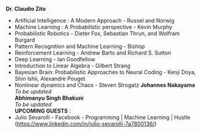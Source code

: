 **Dr. Claudio Zito**  
* Artificial Intelligence : A Modern Approach - Russel and Norwig  
* Machine Learning : A Probabilistic perspective - Kevin Murphy  
* Probabilistic Robotics - Dieter Fox, Sebastian Thrun, and Wolfram Burgard  
* Pattern Recognition and Machine Learning - Bishop  
* Reinforcement Learning - Andrew Barto and Richard S. Sutton  
* Deep Learning - Ian Goodfellow  
* Introduction to Linear Algebra - Gilbert Strang  
* Bayesian Brain: Probabilistic Approaches to Neural Coding - Kenji Doya, Shin Ishii, Alexandre Pouget  
* Nonlinear dynamics and Chaos - Steven Strogatz
**Johannes Nakayama**  
*To be updated*  
**Abhimanyu Singh Bhakuni**  
*To be updated*  
**UPCOMING GUESTS** : 
* Julio Sevarolli - Facebook - Programming | Machine Learning | Hustle (https://www.linkedin.com/in/julio-sevarolli-7a7800136/)  

